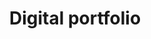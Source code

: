 ---
layout: post
location: Personnal
title: Digital portfolio
image: 
category: web
tag: 
description: This website, I have created this using Github Pages to showcase my previous work.
contributors: 
tasks: Design & develop pages, Choose & describe content, Customize the Jekyll template
tools: Github Pages, Jekyll framework, Liquid templating, Markdown, HTML, CSS, Javascript
article: 
github: 
website: https://nicdemon.github.io/
---